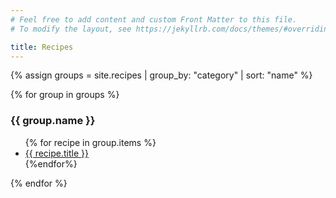 ```yaml
---
# Feel free to add content and custom Front Matter to this file.
# To modify the layout, see https://jekyllrb.com/docs/themes/#overriding-theme-defaults

title: Recipes
---
```


{% assign groups = site.recipes | group_by: "category" | sort: "name" %}

{% for group in groups %}
<h3>{{ group.name }}</h3>
<ul>
    {% for recipe in group.items %}
    <li>
        <a href="{{ recipe.url | relative_url }}">
        {{ recipe.title }}
        </a>
    </li>
    {%endfor%}
</ul>
{% endfor %}